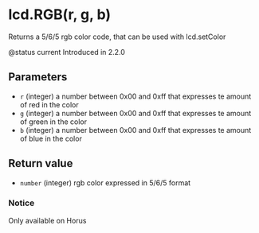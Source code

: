 # lcd.RGB\(r, g, b\)

Returns a 5/6/5 rgb color code, that can be used with lcd.setColor

@status current Introduced in 2.2.0

## Parameters

* `r` \(integer\) a number between 0x00 and 0xff that expresses te amount of red in the color
* `g` \(integer\) a number between 0x00 and 0xff that expresses te amount of green in the color
* `b` \(integer\) a number between 0x00 and 0xff that expresses te amount of blue in the color

## Return value

* `number` \(integer\) rgb color expressed in 5/6/5 format

### Notice

Only available on Horus

